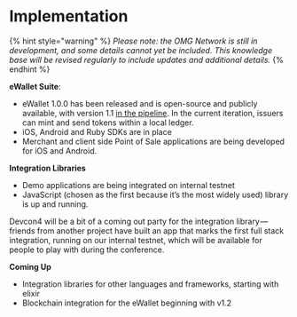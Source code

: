 # Implementation



{% hint style="warning" %}
_Please note: the OMG Network is still in development, and some details cannot yet be included. This knowledge base will be revised regularly to include updates and additional details._
{% endhint %}

**eWallet Suite**:

* eWallet 1.0.0 has been released and is open-source and publicly available, with version 1.1 [in the pipeline](https://github.com/omisego/ewallet/milestone/2). In the current iteration, issuers can mint and send tokens within a local ledger.
* iOS, Android and Ruby SDKs are in place
* Merchant and client side Point of Sale applications are being developed for iOS and Android.

**Integration Libraries**

* Demo applications are being integrated on internal testnet
* JavaScript \(chosen as the first because it’s the most widely used\) library is up and running.

Devcon4 will be a bit of a coming out party for the integration library — friends from another project have built an app that marks the first full stack integration, running on our internal testnet, which will be available for people to play with during the conference.

**Coming Up**

* Integration libraries for other languages and frameworks, starting with elixir
* Blockchain integration for the eWallet beginning with v1.2

